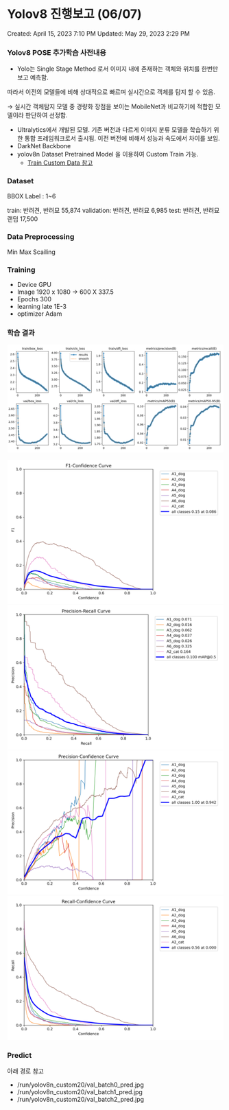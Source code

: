 # Yolov8 진행보고 (06/07)

Created: April 15, 2023 7:10 PM
Updated: May 29, 2023 2:29 PM

### Yolov8 POSE 추가학습 사전내용

- Yolo는 Single Stage Method 로서 이미지 내에 존재하는 객체와 위치를 한번만 보고 예측함.

따라서 이전의 모델들에 비해 상대적으로 빠르며 실시간으로 객체를 탐지 할 수 있음.

→ 실시간 객체탐지 모델 중 경량화 장점을 보이는 MobileNet과 비교하기에 적합한 모델이라 판단하여 선정함.

- Ultralytics에서 개발된 모델. 기존 버전과 다르게 이미지 분류 모델을 학습하기 위한 통합 프레임워크로서 출시됨. 이전 버전에 비해서 성능과 속도에서 차이를 보임.
- DarkNet Backbone
- yolov8n Dataset Pretrained Model 을 이용하여 Custom Train 가능.
    - [Train Custom Data 참고](https://docs.ultralytics.com/yolov5/train_custom_data/)

### Dataset
BBOX
Label : 1~6

train: 반려견, 반려묘 55,874
validation: 반려견, 반려묘 6,985
test: 반려견, 반려묘 랜덤 17,500


### Data Preprocessing
Min Max Scailing

### Training 
- Device GPU
- Image 1920 x 1080 ->  600 X 337.5
- Epochs 300
- learning late 1E-3
- optimizer Adam

### 학습 결과

![ex_screenshot](./run/yolov8n_custom20/results.png)

![ex_screenshot](./run/yolov8n_custom20/F1_curve.png)
![ex_screenshot](./run/yolov8n_custom20/PR_curve.png)
![ex_screenshot](./run/yolov8n_custom20/P_curve.png)
![ex_screenshot](./run/yolov8n_custom20/R_curve.png)

### Predict
아래 경로 참고
- /run/yolov8n_custom20/val_batch0_pred.jpg
- /run/yolov8n_custom20/val_batch1_pred.jpg
- /run/yolov8n_custom20/val_batch2_pred.jpg

